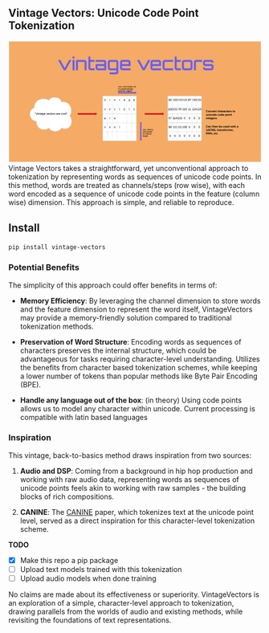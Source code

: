 ## Vintage Vectors: Unicode Code Point Tokenization
![alt text](diagram.png)
Vintage Vectors takes a straightforward, yet unconventional approach to tokenization by representing words as sequences of unicode code points.
In this method, words are treated as channels/steps (row wise), with each word encoded as a sequence of unicode code points in the feature (column wise) dimension. This approach is
simple, and reliable to reproduce.


## Install
```
pip install vintage-vectors
```

### Potential Benefits

The simplicity of this approach could offer benefits in terms of:

- **Memory Efficiency**: By leveraging the channel dimension to store words and the feature dimension to represent the word itself, VintageVectors may provide a memory-friendly solution compared to traditional tokenization methods.

- **Preservation of Word Structure**: Encoding words as sequences of characters preserves the internal structure, which could be advantageous for tasks requiring character-level understanding. Utilizes the benefits from character based tokenization schemes, while keeping a lower number of tokens than popular methods like Byte Pair Encoding (BPE). 
  
-  **Handle any language out of the box**: (in theory) Using code points allows us to model any character within unicode. Current processing is compatible with latin based languages

### Inspiration

This vintage, back-to-basics method draws inspiration from two sources:

1. **Audio and DSP**: Coming from a background in hip hop production and working with raw audio data, representing words as sequences of unicode points feels akin to working with raw samples - the building blocks of rich compositions.

2. **CANINE**: The [CANINE](https://arxiv.org/abs/2103.06874) paper, which tokenizes text at the unicode point level, served as a direct inspiration for this character-level tokenization scheme.

**TODO**
- [x] Make this repo a pip package
- [ ] Upload text models trained with this tokenization
- [ ] Upload audio models when done training

No claims are made about its effectiveness or superiority. VintageVectors is an exploration of a simple, character-level approach to tokenization, drawing parallels from the worlds of audio and existing methods, while revisiting the foundations of text representations.
